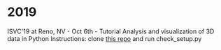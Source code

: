 # 2019
ISVC'19 at Reno, NV - Oct 6th - Tutorial Analysis and visualization of 3D data in Python
Instructions: clone [this repo]() and run check_setup.py
